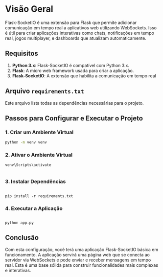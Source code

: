 # Visão Geral

Flask-SocketIO é uma extensão para Flask que permite adicionar comunicação em tempo real a aplicativos web utilizando WebSockets. Isso é útil para criar aplicações interativas como chats, notificações em tempo real, jogos multiplayer, e dashboards que atualizam automaticamente.

## Requisitos

1. **Python 3.x**: Flask-SocketIO é compatível com Python 3.x.
2. **Flask**: A micro web framework usada para criar a aplicação.
3. **Flask-SocketIO**: A extensão que habilita a comunicação em tempo real

## Arquivo `requirements.txt`

Este arquivo lista todas as dependências necessárias para o projeto.

## Passos para Configurar e Executar o Projeto

### 1. Criar um Ambiente Virtual

```bash
python -m venv venv

```

### 2. Ativar o Ambiente Virtual

```
venv\Scripts\activate


```

### 3. Instalar Dependências

```

pip install -r requirements.txt

```

### 4. Executar a Aplicação

```

python app.py

```

## Conclusão

Com esta configuração, você terá uma aplicação Flask-SocketIO básica em funcionamento. A aplicação servirá uma página web que se conecta ao servidor via WebSockets e pode enviar e receber mensagens em tempo real. Esta é uma base sólida para construir funcionalidades mais complexas e interativas.
